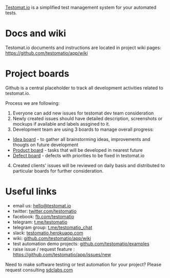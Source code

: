[Testomat.io](https://testomat.io) is a simplified test management system for your automated tests.

# Docs and wiki
Testomat.io documents and instructions are located in project wiki pages:
https://github.com/testomatio/app/wiki

# Project boards

Github is a central placeholder to track all development activities related to testomat.io.

Process we are following:

1. Everyone can add new issues for testomat dev team consideration
2. Newly created issues should have detailed description, screenshots or mockups if available and labels assgined to it.
3. Development team are using 3 boards to manage overall progress:
  - [Idea board](https://github.com/testomatio/app/projects/3) - to gather all brainstorming ideas, improvements and thougts on future development
  - [Product board](https://github.com/testomatio/app/projects/1) - tasks that will be developed in nearest future
  - [Defect board](https://github.com/testomatio/app/projects/2) - defects with priorities to be fixed in testomat.io
4. Created clients' issues will be reviewed on daily basis and distributed to particular boards for further consideration.

# Useful links

- email us: hello@testomat.io
- twitter: [twitter.com/testomatio](https://twitter.com/testomatio)
- facebook: [fb.com/testomatio](https://fb.com/testomatio) 
- telegram: [t.me/testomatio](https://t.me/testomatio)
- telegram group: [t.me/testomatio_chat](https://t.me/testomatio_chat)
- slack: [testomatio.herokuapp.com](https://testomatio.herokuapp.com)
- wiki: [github.com/testomatio/app/wiki](https://github.com/testomatio/app/wiki)
- test automation demo projects: [github.com/testomatio/examples](https://github.com/testomatio/examples)
- raise issue / request feature : https://github.com/testomatio/app/issues/new

Need to make software testing or test automation for your project? Please request consulting [sdclabs.com](https://sdclabs.com)
